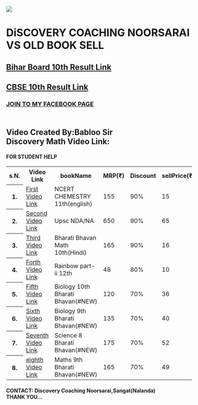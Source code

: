 
<html>

<body>
	<div><img style="-webkit-user-select: none;margin: auto;" src="https://yt3.ggpht.com/a/AATXAJzL3lJx71y0-Zw3mITaW6DDfwg9ztjB4PgtYg=s100-c-k-c0xffffffff-no-rj-mo">  </div>
<h1 id="special2">  DiSCOVERY    COACHING NOORSARAI<br>VS OLD BOOK SELL </h1>
 <h2 class="ram"><a href="http://biharboardonline.bihar.gov.in/">Bihar Board 10th Result Link</a></h2>
 <h2 class="ram"><a href="http://cbseresults.nic.in/class10/class10th19.htm"> CBSE 10th Result Link</a></h2>
 <h3 id="ts"><a href="https://www.facebook.com/pages/category/Education/Discovery-Coaching-Noorsarai-Nalanda-1250305765120469/"> JOIN TO MY FACEBOOK PAGE</a></h3>
<h2 id="special"><span><br>Video Created By:Babloo Sir
<br>Discovery Math Video Link:<span></h2>
<div><h4 class="Babloo">FOR STUDENT HELP</h4></div>	

<table>
<tr>
	<th scope="col">s.N.</th>
        <th scope="col">Video Link</th>
        <th  id="viju" scope="col">bookName</th>
        <th  id="viju"scope="col">MRP(₹)</th>
        <th  id="viju"scope="col">Discount</th>
        <th id="viju" scope="col">sellPrice(₹)</th>
    
</tr>
<tr>
 <th scope="row">1.</th>
 <td><a href="https://www.youtube.com/watch?v=p2w6UGHEd00">First Video Link</a></td>
 <td  id="viju" >NCERT CHEMESTRY 11th(english)</td>
 <td  id="viju">155</td>
 <td  id="viju">90%</td>
 <td  id="viju">15</td>

</tr>
<tr>
	<th scope="row">2.</th>
<td><a href="https://www.youtube.com/watch?v=atvxf9aDxMQ">Second Video Link</a></td>
<td id="viju">Upsc NDA/NA</td>
<td id="viju">650</td>
<td id="viju">90%</td>
<td id="viju">65</td>
</tr>
<tr>
	<th scope="row">3.</th>
<td><a href="https://www.youtube.com/watch?v=vg_HYDI23as">Third Video Link</a></td>
<td id="viju">Bharati Bhavan Math 10th(Hindi)</td>
<td id="viju">165</td>
<td id="viju">90%</td>
<td id="viju">16</td>
</tr>
<tr>
	<th scope="row">4.</th>
<td><a href="https://www.youtube.com/watch?v=_TEXkQWnZzo">Forth Video Link</a></td>
<td id="viju">Rainbow part-ii 12th</td>
<td id="viju">48</td>
<td id="viju">80%</td>
<td id="viju">10</td>
</tr>
<tr>
	<th scope="row">5.</th>
<td><a href="https://www.youtube.com/watch?v=iHQMcLmDWYg">Fifth Video Link</a></td>
<td id="viju">Biology 10th Bharati Bhavan(#NEW)</td>
<td id="viju">120</td>
<td id="viju">70%</td>
<td id="viju">36</td>
</tr>
<tr>
	<th scope="row">6.</th>
<td><a href="https://www.youtube.com/watch?v=ev9dilWBriw"> Sixth Video Link</a></td>
<td id="viju">Biology 9th Bharati Bhavan(#NEW)</td>
<td id="viju">135</td>
<td id="viju">70%</td>
<td id="viju">40</td>
</tr>
<tr>
	<th scope="row">7.</th>
<td><a href="https://www.youtube.com/watch?v=ev9dilWBriw"> Seventh Video Link</a></td>
<td id="viju">Science 8 Bharati Bhavan(#NEW)</td>
<td id="viju">175</td>
<td id="viju">70%</td>
<td id="viju">52</td>
</tr>
<tr>
	<th scope="row">8.</th>
<td><a href="https://www.youtube.com/watch?v=mrncbOg43Z4"> eighth Video Link</a></td>
<td id="viju">Maths 9th Bharati Bhavan(#NEW)</td>
<td id="viju">165</td>
<td id="viju">70%</td>
<td id="viju">49</td>
</tr>
</table>
<h4 id="vkkk">CONTACT: Discovery Coaching Noorsarai,Sangat(Nalanda)<br>
THANK YOU...</h4>
</body>

</html>  
